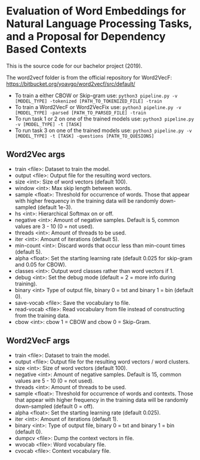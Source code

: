 # Evaluation of Word Embeddings for Natural Language Processing Tasks, and a Proposal for Dependency Based Contexts

This is the source code for our bachelor project (2019).

The word2vecf folder is from the official repository for Word2VecF: https://bitbucket.org/yoavgo/word2vecf/src/default/

* To train a either CBOW or Skip-gram use: `python3 pipeline.py -v [MODEL_TYPE] -tokenized [PATH_TO_TOKENIZED_FILE] -train`
* To train a Word2VecF or Word2VecFix use: `python3 pipeline.py -v [MODEL_TYPE] -parsed [PATH_TO_PARSED_FILE] -train`
* To run task 1 or 2 on one of the trained models use: `python3 pipeline.py -v [MODEL_TYPE] -t [TASK]`
* To run task 3 on one of the trained models use: `python3 pipeline.py -v [MODEL_TYPE] -t [TASK] -questions [PATH_TO_QUESIONS]`

## Word2Vec args
* train \<file\>: Dataset to train the model.
* output \<file\>: Output file for the resulting word vectors.
* size \<int\>: Size of word vectors (default 100).
* window \<int\>: Max skip length between words.
* sample \<float\>: Threshold for occurrence of words. Those that appear with higher frequency in the training data will be randomly down-sampled (default 1e-3).
* hs \<int\>: Hierarchical Softmax on or off.
* negative \<int\>: Amount of negative samples. Default is 5, common values are 3 - 10 (0 = not used).
* threads \<int\>: Amount of threads to be used.
* iter \<int\>: Amount of iterations (default 5).
* min-count \<int\>: Discard words that occur less than min-count times (default 5).
* alpha \<float\>: Set the starting learning rate (default 0.025 for skip-gram and 0.05 for CBOW).
* classes \<int\>: Output word classes rather than word vectors if 1.
* debug \<int\>: Set the debug mode (default = 2 = more info during training).
* binary \<int\> Type of output file, binary 0 = txt and binary 1 = bin (default 0).
* save-vocab \<file\>: Save the vocabulary to file.
* read-vocab \<file\>: Read vocabulary from file instead of constructing from the training data.
* cbow \<int\>: cbow 1 = CBOW and cbow 0 = Skip-Gram.

## Word2VecF args
* train \<file\>: Dataset to train the model.
* output \<file\>: Output file for the resulting word vectors / word clusters.
* size \<int\>: Size of word vectors (default 100).
* negative \<int\>: Amount of negative samples. Default is 15, common values are 5 - 10 (0 = not used).
* threads \<int\>: Amount of threads to be used.
* sample \<float\>: Threshold for occurrence of words and contexts. Those that appear with higher frequency in the training data will be randomly down-sampled (default 0 = off).
* alpha \<float\>: Set the starting learning rate (default 0.025).
* iter \<int\>: Amount of iterations (default 1).
* binary \<int\>: Type of output file, binary 0 = txt and binary 1 = bin (default 0).
* dumpcv \<file\>: Dump the context vectors in file.
* wvocab \<file\>: Word vocabulary file.
* cvocab \<file\>: Context vocabulary file.
